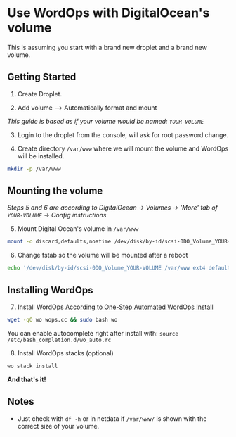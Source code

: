 # Use WordOps with DigitalOcean's volume

This is assuming you start with a brand new droplet and a brand new volume.

## Getting Started

1) Create Droplet.

2) Add volume –> Automatically format and mount

*This guide is based as if your volume would be named: `YOUR-VOLUME`*

3)  Login to the droplet from the console, will ask for root password change.

4) Create directory `/var/www` where we will mount the volume and WordOps will be installed.

```bash
mkdir -p /var/www
```

## Mounting the volume

_Steps 5 and 6 are according to DigitalOcean -> Volumes -> 'More' tab of `YOUR-VOLUME` -> Config instructions_

5) Mount Digital Ocean's volume in `/var/www`

```bash
mount -o discard,defaults,noatime /dev/disk/by-id/scsi-0DO_Volume_YOUR-VOLUME /var/www
```

6) Change fstab so the volume will be mounted after a reboot

```bash
echo '/dev/disk/by-id/scsi-0DO_Volume_YOUR-VOLUME /var/www ext4 defaults,nofail,discard 0 0' | sudo tee -a /etc/fstab
```

## Installing WordOps

7) Install WordOps [According to One-Step Automated WordOps Install](https://docs.wordops.net/getting-started/installation-guide/ "One-Step Automated WordOps Install")

```bash
wget -qO wo wops.cc && sudo bash wo
```

You can enable autocomplete right after install with: `source /etc/bash_completion.d/wo_auto.rc`

8)  Install WordOps stacks (optional)

```bash
wo stack install
```

**And that's it!**

## Notes

- Just check with `df -h` or in netdata if `/var/www/` is shown with the correct size of your volume.

